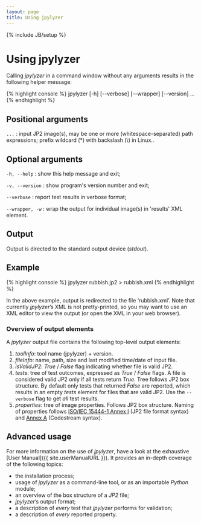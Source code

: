 ```yaml
---
layout: page
title: Using jpylyzer
---
```

{% include JB/setup %}

# Using jpylyzer
Calling *jpylyzer* in a command window without any arguments results in the following helper message:

{% highlight console %}
jpylyzer [-h] [--verbose] [--wrapper] [--version] ...
{% endhighlight %}

## Positional arguments
`...` : input JP2 image(s), may be one or more (whitespace-separated) path expressions; prefix wildcard (\*) with backslash (\\) in Linux..

## Optional arguments

`-h, --help` : show this help message and exit;

`-v, --version` : show program's version number and exit;

`--verbose` : report test results in verbose format;

`--wrapper, -w` : wrap the output for individual image(s) in 'results' XML element.

## Output 
Output is directed to the standard output device (*stdout*).

## Example

{% highlight console %}
jpylyzer rubbish.jp2 > rubbish.xml
{% endhighlight %}

In the above example, output is redirected to the file &#8216;rubbish.xml&#8217;. Note that currently *jpylyzer*&#8217;s XML is not pretty-printed, so you may want to use an XML editor to view the output (or open the XML in your web browser).

### Overview of output elements
A *jpylyzer* output file contains the following top-level output elements:

1. *toolInfo*: tool name (jpylyzer) + version.
2. *fileInfo*: name, path, size and last modified time/date of input file.
3. *isValidJP2*: *True* / *False* flag indicating whether file is valid JP2.
4. *tests*: tree of test outcomes, expressed as *True* / *False* flags.
   A file is considered valid JP2 only if all tests return *True*. Tree follows JP2 box structure. By default only tests that returned *False* are reported, which results in an empty *tests*  element for files that are valid JP2. Use the  `--verbose` flag to get *all* test results.
5. *properties*: tree of image properties. Follows JP2 box structure. Naming of properties follows [ISO/IEC 15444-1 Annex I](http://www.jpeg.org/public/15444-1annexi.pdf) (JP2 file format syntax) and [Annex A](http://www.itu.int/rec/T-REC-T.800/en) (Codestream syntax).

## Advanced usage
For more information on the use of *jpylyzer*, have a look at the exhaustive [User Manual]({{ site.userManualURL }}). It provides an in-depth coverage of the following topics:

* the installation process;
* usage of *jpylyzer* as a command-line tool, or as an importable *Python* module;
* an overview of the box structure of a *JP2* file;
* *jpylyzer*&#8217;s output format;
* a description of *every* test that *jpylyzer* performs for validation;
* a description of *every* reported property.
